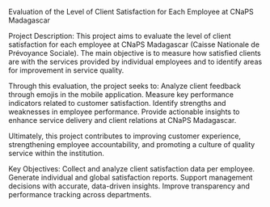 Evaluation of the Level of Client Satisfaction for Each Employee at CNaPS Madagascar

Project Description:
This project aims to evaluate the level of client satisfaction for each employee at CNaPS Madagascar (Caisse Nationale de Prévoyance Sociale).
The main objective is to measure how satisfied clients are with the services provided by individual employees and to identify areas for improvement in service quality.

Through this evaluation, the project seeks to:
Analyze client feedback through emojis in the mobile application.
Measure key performance indicators related to customer satisfaction.
Identify strengths and weaknesses in employee performance.
Provide actionable insights to enhance service delivery and client relations at CNaPS Madagascar.

Ultimately, this project contributes to improving customer experience, strengthening employee accountability, and promoting a culture of quality service within the institution.

Key Objectives:
Collect and analyze client satisfaction data per employee.
Generate individual and global satisfaction reports.
Support management decisions with accurate, data-driven insights.
Improve transparency and performance tracking across departments.
